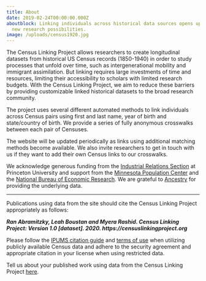 ```yaml
---
title: About
date: 2019-02-24T00:00:00.000Z
aboutblock: Linking individuals across historical data sources opens up exciting
  new research possibilities.
image: /uploads/census1920.jpg
---
```

The Census Linking Project allows researchers to create longitudinal datasets from historical US Census records (1850-1940) in order to study processes that unfold over time, such as intergenerational mobility and immigrant assimilation. But linking requires large investments of time and resources, limiting their accessibility to scholars with limited research budgets. With the Census Linking Project, we aim to reduce these barriers by providing customizable linked historical datasets to the broad research community.

The project uses several different automated methods to link individuals across Census pairs using first and last name, year of birth and state/country of birth. We provide a series of fully anonymous crosswalks between each pair of Censuses.

The website will be updated periodically as links using additional matching methods become available. We also invite researchers to get in touch with us if they want to add their own Census links to our crosswalks.

We acknowledge generous funding from the [Industrial Relations Section](https://irs.princeton.edu/) at Princeton University and support from the [Minnesota Population Center](https://pop.umn.edu/) and the [National Bureau of Economic Research](https://nber.org/). We are grateful to [Ancestry](https://www.ancestry.com/) for providing the underlying data.

<hr>

Publications using data from the site should cite the Census Linking Project appropriately as follows:

***<b>Ran Abramitzky, Leah Boustan and Myera Rashid. Census Linking Project: Version 1.0 \[dataset]. 2020. https***:***//censuslinkingproject.org</b>*** 

Please follow the [IPUMS citation guide](https://usa.ipums.org/usa/cite.shtml) and [terms of use](https://usa.ipums.org/usa/terms.shtml) when utilizing publicly available Census data and adhere to the security agreement and appropriate citation in your license when using restricted data.

Tell us about your published work using data from the Census Linking Project <a target="_blank" href="https://forms.gle/JxzztJqGNyBbxA7y6">here</a>.